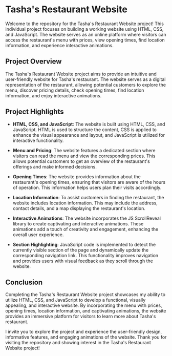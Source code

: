 # Tasha's Restaurant Website

Welcome to the repository for the Tasha's Restaurant Website project! This individual project focuses on building a working website using HTML, CSS, and JavaScript. The website serves as an online platform where visitors can access the restaurant's menu with prices, view opening times, find location information, and experience interactive animations.

## Project Overview

The Tasha's Restaurant Website project aims to provide an intuitive and user-friendly website for Tasha's restaurant. The website serves as a digital representation of the restaurant, allowing potential customers to explore the menu, discover pricing details, check opening times, find location information, and enjoy interactive animations.

## Project Highlights

- **HTML, CSS, and JavaScript**: The website is built using HTML, CSS, and JavaScript. HTML is used to structure the content, CSS is applied to enhance the visual appearance and layout, and JavaScript is utilized for interactive functionality.

- **Menu and Pricing**: The website features a dedicated section where visitors can read the menu and view the corresponding prices. This allows potential customers to get an overview of the restaurant's offerings and make informed decisions.

- **Opening Times**: The website provides information about the restaurant's opening times, ensuring that visitors are aware of the hours of operation. This information helps users plan their visits accordingly.

- **Location Information**: To assist customers in finding the restaurant, the website includes location information. This may include the address, contact details, and a map displaying the restaurant's location.

- **Interactive Animations**: The website incorporates the JS ScrollReveal library to create captivating and interactive animations. These animations add a touch of creativity and engagement, enhancing the overall user experience.

- **Section Highlighting**: JavaScript code is implemented to detect the currently visible section of the page and dynamically update the corresponding navigation link. This functionality improves navigation and provides users with visual feedback as they scroll through the website.

## Conclusion

Completing the Tasha's Restaurant Website project showcases my ability to utilize HTML, CSS, and JavaScript to develop a functional, visually appealing, and interactive website. By incorporating the menu with prices, opening times, location information, and captivating animations, the website provides an immersive platform for visitors to learn more about Tasha's restaurant.

I invite you to explore the project and experience the user-friendly design, informative features, and engaging animations of the website. Thank you for visiting the repository and showing interest in the Tasha's Restaurant Website project!
